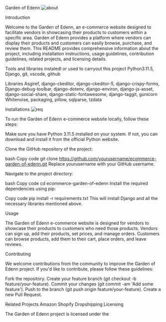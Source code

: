 Garden of Edenn
![about](https://github.com/Steven-Awo/E-commerce/assets/83477902/466fc323-668d-477c-b18b-4bbfc2e97db3)

Introduction

Welcome to the Garden of Edenn, an e-commerce website designed to facilitate vendors in showcasing their products to customers within a specific area. Garden of Edenn provides a platform where vendors can display their products and customers can easily browse, purchase, and review them. This README provides comprehensive information about the project, including installation instructions, usage guidelines, contribution guidelines, related projects, and licensing details.

Tools and libraries instaledl or used to carryout this project
Python3.11.5, Django, git, vscode, github

Libraries
Asgiref, django-ckeditor, django-ckeditor-5, django-crispy-forms, Django-debug-toolbar, django-dotenv, django-environ, django-js-asset, django-social-share, django-static-fontawesome, django-taggit, gunicorn
Whitenoise, packaging, pillow, sqlparse, tzdata


Installations
![req](https://github.com/Steven-Awo/E-commerce/assets/83477902/0aaa7c5a-b70c-4812-b4fe-d9f19dd18872)

To run the Garden of Edenn e-commerce website locally, follow these steps:


Make sure you have Python 3.11.5 installed on your system. If not, you can download and install it from the official Python website.

Clone the GitHub repository of the project:

bash
Copy code
git clone https://github.com/yourusername/ecommerce-garden-of-edenn.git
Replace yourusername with your GitHub username.

Navigate to the project directory:

bash
Copy code
cd ecommerce-garden-of-edenn
Install the required dependencies using pip:

Copy code
pip install -r requirements.txt
This will install Django and all the necessary libraries mentioned above.

Usage

The Garden of Edenn e-commerce website is designed for vendors to showcase their products to customers who need those products. Vendors can sign up, add their products, set prices, and manage orders. Customers can browse products, add them to their cart, place orders, and leave reviews.

Contributing

We welcome contributions from the community to improve the Garden of Edenn project. If you'd like to contribute, please follow these guidelines:

Fork the repository.
Create your feature branch (git checkout -b feature/your-feature).
Commit your changes (git commit -am 'Add some feature').
Push to the branch (git push origin feature/your-feature).
Create a new Pull Request.

Related Projects
Amazon
Shopify
Dropshipping
Licensing

The Garden of Edenn project is licensed under the
